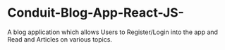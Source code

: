 # Conduit-Blog-App-React-JS-
A blog application which allows Users to Register/Login into the app and Read and Articles on various topics.
